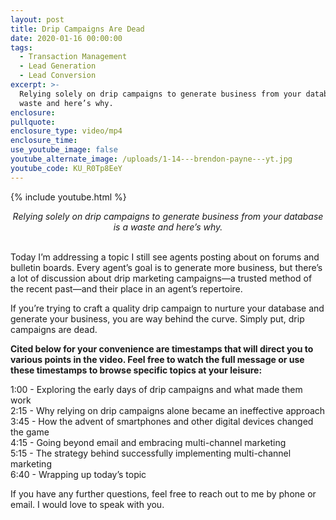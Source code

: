```yaml
---
layout: post
title: Drip Campaigns Are Dead
date: 2020-01-16 00:00:00
tags:
  - Transaction Management
  - Lead Generation
  - Lead Conversion
excerpt: >-
  Relying solely on drip campaigns to generate business from your database is a
  waste and here’s why.
enclosure:
pullquote:
enclosure_type: video/mp4
enclosure_time:
use_youtube_image: false
youtube_alternate_image: /uploads/1-14---brendon-payne---yt.jpg
youtube_code: KU_R0Tp8EeY
---
```


{% include youtube.html %}

<center><em>Relying solely on drip campaigns to generate business from your database is a waste and here&rsquo;s why.</em></center>

<br>Today I’m addressing a topic I still see agents posting about on forums and bulletin boards. Every agent’s goal is to generate more business, but there’s a lot of discussion about drip marketing campaigns—a trusted method of the recent past—and their place in an agent’s repertoire.

If you’re trying to craft a quality drip campaign to nurture your database and generate your business, you are way behind the curve. Simply put, drip campaigns are dead.

**Cited below for your convenience are timestamps that will direct you to various points in the video. Feel free to watch the full message or use these timestamps to browse specific topics at your leisure:**

1:00 - Exploring the early days of drip campaigns and what made them work<br>2:15 - Why relying on drip campaigns alone became an ineffective approach<br>3:45 - How the advent of smartphones and other digital devices changed the game<br>4:15 - Going beyond email and embracing multi-channel marketing<br>5:15 - The strategy behind successfully implementing multi-channel marketing<br>6:40 - Wrapping up today’s topic

If you have any further questions, feel free to reach out to me by phone or email. I would love to speak with you.